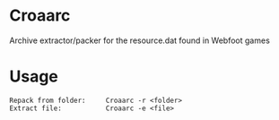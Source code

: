 # Croaarc
Archive extractor/packer for the resource.dat found in Webfoot games


# Usage

```
Repack from folder:     Croaarc -r <folder>
Extract file:           Croaarc -e <file>
```
